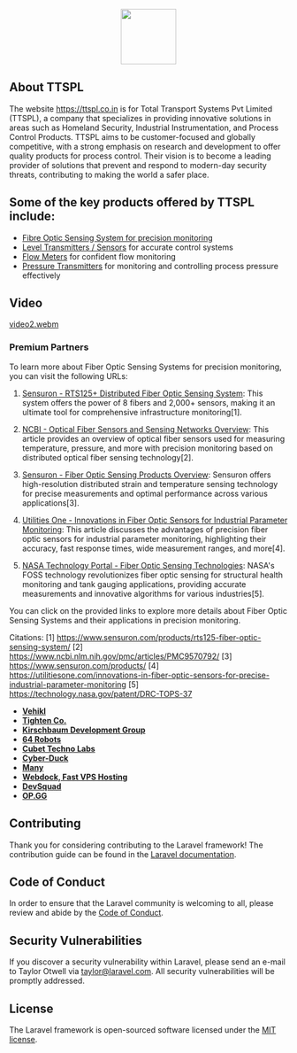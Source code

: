 <p align="center"><a href="https://laravel.com" target="_blank"><img src="https://ttspl.co.in/asset/newimg/logo/ttspl-logo-r.webp" width="100"></a></p>



## About TTSPL

The website https://ttspl.co.in is for Total Transport Systems Pvt Limited (TTSPL), a company that specializes in providing innovative solutions in areas such as Homeland Security, Industrial Instrumentation, and Process Control Products. TTSPL aims to be customer-focused and globally competitive, with a strong emphasis on research and development to offer quality products for process control. Their vision is to become a leading provider of solutions that prevent and respond to modern-day security threats, contributing to making the world a safer place.


## Some of the key products offered by TTSPL include:

- [Fibre Optic Sensing System for precision monitoring](https://ttspl.co.in)
- [Level Transmitters / Sensors](https://ttspl.co.in/level-transmitters-sensors) for accurate control systems
- [Flow Meters](https://ttspl.co.in/flow-meters) for confident flow monitoring
- [Pressure Transmitters](https://ttspl.co.in/pressure-transmitters) for monitoring and controlling process pressure effectively

## Video

[video2.webm](https://github.com/princeidot/TTSPL/assets/131530732/152e6cfe-2a58-4fc6-bb96-d364d96ba1de)


### Premium Partners
To learn more about Fiber Optic Sensing Systems for precision monitoring, you can visit the following URLs:

1. [Sensuron - RTS125+ Distributed Fiber Optic Sensing System](https://www.sensuron.com/products/rts125-fiber-optic-sensing-system/): This system offers the power of 8 fibers and 2,000+ sensors, making it an ultimate tool for comprehensive infrastructure monitoring[1].

2. [NCBI - Optical Fiber Sensors and Sensing Networks Overview](https://www.ncbi.nlm.nih.gov/pmc/articles/PMC9570792/): This article provides an overview of optical fiber sensors used for measuring temperature, pressure, and more with precision monitoring based on distributed optical fiber sensing technology[2].

3. [Sensuron - Fiber Optic Sensing Products Overview](https://www.sensuron.com/products/): Sensuron offers high-resolution distributed strain and temperature sensing technology for precise measurements and optimal performance across various applications[3].

4. [Utilities One - Innovations in Fiber Optic Sensors for Industrial Parameter Monitoring](https://utilitiesone.com/innovations-in-fiber-optic-sensors-for-precise-industrial-parameter-monitoring): This article discusses the advantages of precision fiber optic sensors for industrial parameter monitoring, highlighting their accuracy, fast response times, wide measurement ranges, and more[4].

5. [NASA Technology Portal - Fiber Optic Sensing Technologies](https://technology.nasa.gov/patent/DRC-TOPS-37): NASA's FOSS technology revolutionizes fiber optic sensing for structural health monitoring and tank gauging applications, providing accurate measurements and innovative algorithms for various industries[5].

You can click on the provided links to explore more details about Fiber Optic Sensing Systems and their applications in precision monitoring.

Citations:
[1] https://www.sensuron.com/products/rts125-fiber-optic-sensing-system/
[2] https://www.ncbi.nlm.nih.gov/pmc/articles/PMC9570792/
[3] https://www.sensuron.com/products/
[4] https://utilitiesone.com/innovations-in-fiber-optic-sensors-for-precise-industrial-parameter-monitoring
[5] https://technology.nasa.gov/patent/DRC-TOPS-37
- **[Vehikl](https://vehikl.com/)**
- **[Tighten Co.](https://tighten.co)**
- **[Kirschbaum Development Group](https://kirschbaumdevelopment.com)**
- **[64 Robots](https://64robots.com)**
- **[Cubet Techno Labs](https://cubettech.com)**
- **[Cyber-Duck](https://cyber-duck.co.uk)**
- **[Many](https://www.many.co.uk)**
- **[Webdock, Fast VPS Hosting](https://www.webdock.io/en)**
- **[DevSquad](https://devsquad.com)**
- **[OP.GG](https://op.gg)**

## Contributing

Thank you for considering contributing to the Laravel framework! The contribution guide can be found in the [Laravel documentation](https://laravel.com/docs/contributions).

## Code of Conduct

In order to ensure that the Laravel community is welcoming to all, please review and abide by the [Code of Conduct](https://laravel.com/docs/contributions#code-of-conduct).

## Security Vulnerabilities

If you discover a security vulnerability within Laravel, please send an e-mail to Taylor Otwell via [taylor@laravel.com](mailto:taylor@laravel.com). All security vulnerabilities will be promptly addressed.

## License

The Laravel framework is open-sourced software licensed under the [MIT license](https://opensource.org/licenses/MIT).
